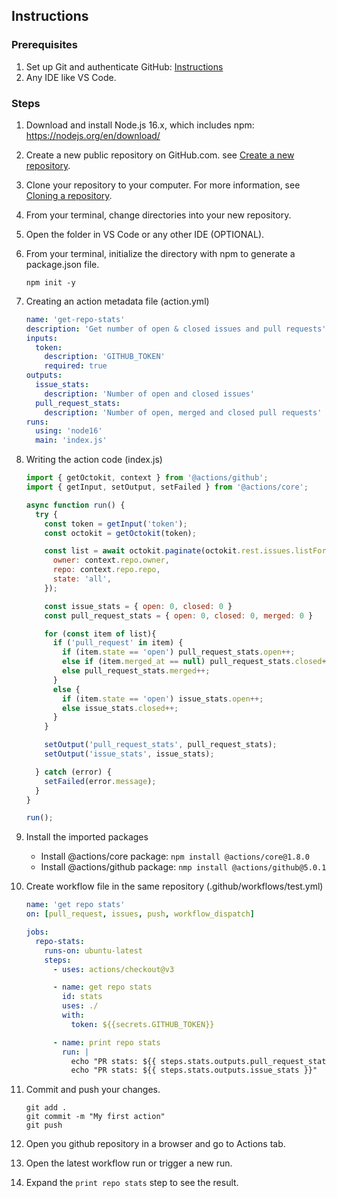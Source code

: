 ## Instructions

### Prerequisites 
1. Set up Git and authenticate GitHub: [Instructions](https://docs.github.com/en/get-started/quickstart/set-up-git)
2. Any IDE like VS Code.

### Steps
1. Download and install Node.js 16.x, which includes npm: https://nodejs.org/en/download/
2. Create a new public repository on GitHub.com. see [Create a new repository](https://docs.github.com/en/articles/creating-a-new-repository).
3. Clone your repository to your computer. For more information, see [Cloning a repository](https://docs.github.com/en/articles/cloning-a-repository).
4. From your terminal, change directories into your new repository.
5. Open the folder in VS Code or any other IDE (OPTIONAL).
6. From your terminal, initialize the directory with npm to generate a package.json file.
    ```
    npm init -y
    ```
7. Creating an action metadata file (action.yml)
    ```yaml
    name: 'get-repo-stats'
    description: 'Get number of open & closed issues and pull requests'
    inputs:
      token:
        description: 'GITHUB_TOKEN'
        required: true
    outputs:
      issue_stats:
        description: 'Number of open and closed issues'
      pull_request_stats:
        description: 'Number of open, merged and closed pull requests'
    runs:
      using: 'node16'
      main: 'index.js'
    ```
8. Writing the action code (index.js)
    ```js
    import { getOctokit, context } from '@actions/github';
    import { getInput, setOutput, setFailed } from '@actions/core';

    async function run() {
      try {
        const token = getInput('token');
        const octokit = getOctokit(token);

        const list = await octokit.paginate(octokit.rest.issues.listForRepo, {
          owner: context.repo.owner,
          repo: context.repo.repo,
          state: 'all',
        });

        const issue_stats = { open: 0, closed: 0 }
        const pull_request_stats = { open: 0, closed: 0, merged: 0 }

        for (const item of list){
          if ('pull_request' in item) {
            if (item.state == 'open') pull_request_stats.open++;
            else if (item.merged_at == null) pull_request_stats.closed++;
            else pull_request_stats.merged++;
          }
          else {
            if (item.state == 'open') issue_stats.open++;
            else issue_stats.closed++;
          }
        }

        setOutput('pull_request_stats', pull_request_stats);
        setOutput('issue_stats', issue_stats);

      } catch (error) {
        setFailed(error.message);
      }
    }

    run();

    ```
9. Install the imported packages
    - Install @actions/core package: `npm install @actions/core@1.8.0`
    - Install @actions/github package: `nmp install @actions/github@5.0.1`

10. Create workflow file in the same repository (.github/workflows/test.yml)
    ```yaml
    name: 'get repo stats'
    on: [pull_request, issues, push, workflow_dispatch]
    
    jobs:
      repo-stats:
        runs-on: ubuntu-latest
        steps:
          - uses: actions/checkout@v3

          - name: get repo stats
            id: stats
            uses: ./
            with:
              token: ${{secrets.GITHUB_TOKEN}}

          - name: print repo stats
            run: |
              echo "PR stats: ${{ steps.stats.outputs.pull_request_stats }}"
              echo "PR stats: ${{ steps.stats.outputs.issue_stats }}"
    ````
11. Commit and push your changes.
    ```
    git add .
    git commit -m "My first action"
    git push  
    ```
12. Open you github repository in a browser and go to Actions tab.
13. Open the latest workflow run or trigger a new run.
14. Expand the `print repo stats` step to see the result.
